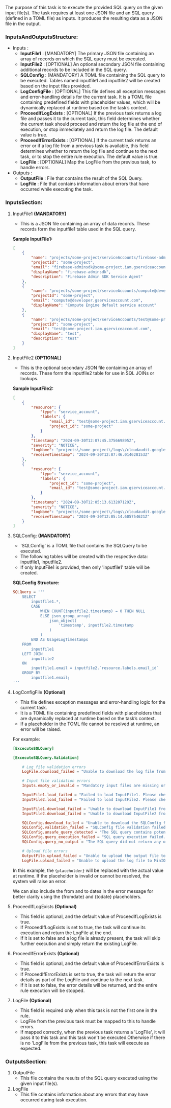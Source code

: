 The purpose of this task is to execute the provided SQL query on the given input file(s). The task requires at least one JSON file and an SQL query (defined in a TOML file) as inputs. It produces the resulting data as a JSON file in the output.

### **InputsAndOutputsStructure:**
- Inputs :
    - **InputFile1**                : [MANDATORY] The primary JSON file containing an array of records on which the SQL query must be executed.
    - **InputFile2**                : [OPTIONAL] An optional secondary JSON file containing additional records to be included in the SQL query.
    - **SQLConfig**                 : [MANDATORY] A TOML file containing the SQL query to be executed. Tables named inputfile1 and inputfile2 will be created based on the input files provided.
    - **LogConfigFile**             : [OPTIONAL] This file defines all exception messages and error-handling details for the current task. It is a TOML file containing predefined fields with placeholder values, which will be dynamically replaced at runtime based on the task’s context.
    - **ProceedIfLogExists**        : [OPTIONAL]  If the previous task returns a log file and passes it to the current task, this field determines whether the current task should proceed and return the log file at the end of execution, or stop immediately and return the log file. The default value is true.
    - **ProceedIfErrorExists**      : [OPTIONAL]  If the current task returns an error or if a log file from a previous task is available, this field determines whether to return the log file and continue to the next task, or to stop the entire rule execution. The default value is true.
    - **LogFile**                   : [OPTIONAL]  Map the LogFile from the previous task, to handle errors.
- Outputs :
    - **OutputFile**                : File that contains the result of the SQL Query.
    - **LogFile**                   : File that contains information about errors that have occurred while executing the task.


### **InputsSection:**
1. InputFile1 **(MANDATORY)**
    - This is a JSON file containing an array of data records. These records form the inputfile1 table used in the SQL query.
    
    **Sample InputFile1:**
    ```json
    [
        {
            "name": "projects/some-project/serviceAccounts/firebase-adminsdk@some-project.iam.gserviceaccount.com",
            "projectId": "some-project",
            "email": "firebase-adminsdk@some-project.iam.gserviceaccount.com",
            "displayName": "firebase-adminsdk",
            "description": "Firebase Admin SDK Service Agent"
        },
        {
            "name": "projects/some-project/serviceAccounts/compute@developer.gserviceaccount.com",
            "projectId": "some-project",
            "email": "compute@developer.gserviceaccount.com",
            "displayName": "Compute Engine default service account"
        },
        {
            "name": "projects/some-project/serviceAccounts/test@some-project.iam.gserviceaccount.com",
            "projectId": "some-project",
            "email": "test@some-project.iam.gserviceaccount.com",
            "displayName": "test",
            "description": "test"
        }
    ]
    ```

2. InputFile2 **(OPTIONAL)**
    - This is the optional secondary JSON file containing an array of records. These form the inputfile2 table for use in SQL JOINs or lookups.
    
    **Sample InputFile2:**
    ```json
    [
        {
            "resource": {
                "type": "service_account",
                "labels": {
                    "email_id": "test@some-project.iam.gserviceaccount.com",
                    "project_id": "some-project"
                }
            },
            "timestamp": "2024-09-30T12:07:45.375669895Z",
            "severity": "NOTICE",
            "logName": "projects\/some-project\/logs\/cloudaudit.googleapis.com%2Factivity",
            "receiveTimestamp": "2024-09-30T12:07:46.014628153Z"
        },
        {
            "resource": {
                "type": "service_account",
                "labels": {
                    "project_id": "some-project",
                    "email_id": "test@some-project.iam.gserviceaccount.com"
                }
            },
            "timestamp": "2024-09-30T12:05:13.613207129Z",
            "severity": "NOTICE",
            "logName": "projects\/some-project\/logs\/cloudaudit.googleapis.com%2Factivity",
            "receiveTimestamp": "2024-09-30T12:05:14.605754621Z"
        }
    ]
    ```

3. SQLConfig: **(MANDATORY)**

    - 'SQLConfig' is a TOML file that contains the SQLQuery to be executed.
    - The following tables will be created with the respective data: inputfile1, inputfile2.
    - If only InputFile1 is provided, then only 'inputfile1' table will be created.

    **SQLConfig Structure:**
    ```toml
    SQLQuery = '''
        SELECT
            inputfile1.*,
            CASE 
                WHEN COUNT(inputfile2.timestamp) = 0 THEN NULL
                ELSE json_group_array(
                    json_object(
                        'timestamp', inputfile2.timestamp
                    )
                )
            END AS UsageLogTimestamps
        FROM
            inputfile1
        LEFT JOIN
            inputfile2
        ON
            inputfile1.email = inputfile2.`resource.labels.email_id`
        GROUP BY
            inputfile1.email;
    '''
    ```

4. LogConfigFile **(Optional)**
    - This file defines exception messages and error-handling logic for the current task.
    - It is a TOML file containing predefined fields with placeholders that are dynamically replaced at runtime based on the task’s context.
    - If a placeholder in the TOML file cannot be resolved at runtime, an error will be raised.
    
    For example: 
    
    ```toml
    [ExcecuteSQLQuery]

    [ExcecuteSQLQuery.Validation]

        # Log file validation errors
        LogFile.download_failed = "Unable to download the log file from MinIO. Please check the details: {error}"

        # Input file validation errors
        Inputs.empty_or_invalid = "Mandatory input files are missing or invalid. Please check the details: {error}."

        InputFile1.load_failed = "Failed to load InputFile1. Please check the details: {error}."
        InputFile2.load_failed = "Failed to load InputFile2. Please check the details: {error}."

        InputFile1.download_failed = "Unable to download InputFile1 from MinIO. Please check the details: {error}"
        InputFile2.download_failed = "Unable to download InputFile2 from MinIO. Please check the details: {error}"

        SQLConfig.download_failed = "Unable to download the SQLConfig file from MinIO. Please check the details: {error}"
        SQLConfig.validation_failed = "SQLConfig file validation failed. Please check the details: {error}"
        SQLConfig.unsafe_query_detected = "The SQL query contains potentially dangerous keywords (DROP, DELETE, TRUNCATE, ALTER, UPDATE, INSERT). Please review the SQLQuery and remove any unsafe keywords before proceeding."
        SQLConfig.query_execution_failed = "SQL query execution failed. Please check the details: {error}"
        SQLConfig.query_no_output = "The SQL query did not return any output."

        # Upload file errors
        OutputFile.upload_failed = "Unable to upload the output file to MinIO. Please check the details: {error}"
        LogFile.upload_failed = "Unable to upload the log file to MinIO. Please check the details: {error}"

    ```
    
    In this example, the `{placeholder}` will be replaced with the actual value at runtime. If the placeholder is invalid or cannot be resolved, the system will raise an error.

    We can also include the from and to dates in the error message for better clarity using the {fromdate} and {todate} placeholders.

5. ProceedIfLogExists **(Optional)**
   - This field is optional, and the default value of ProceedIfLogExists is true.
   - If ProceedIfLogExists is set to true, the task will continue its execution and return the LogFile at the end.
   - If it is set to false and a log file is already present, the task will skip further execution and simply return the existing LogFile.

6. ProceedIfErrorExists **(Optional)**
   - This field is optional, and the default value of ProceedIfErrorExists is true.
   - If ProceedIfErrorExists is set to true, the task will return the error details as part of the LogFile and continue to the next task.
   - If it is set to false, the error details will be returned, and the entire rule execution will be stopped.

7. LogFile **(Optional)**
    - This field is required only when this task is not the first one in the rule.
    - LogFile from the previous task must be mapped to this to handle errors.
    - If mapped correctly, when the previous task returns a 'LogFile', it will pass it to this task and this task won't be executed.Otherwise if there is no 'LogFile from the previous task, this task will execute as expected.


### **OutputsSection:**
1. OutputFile
    - This file contains the results of the SQL query executed using the given input file(s).
2. LogFile
    - This file contains information about any errors that may have occurred during task execution.